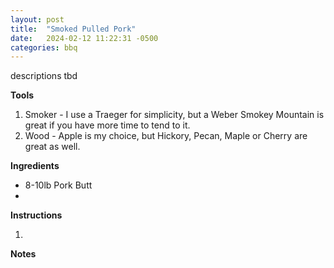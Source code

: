 ```yaml
---
layout: post
title:  "Smoked Pulled Pork"
date:   2024-02-12 11:22:31 -0500
categories: bbq
---
```


descriptions tbd

**Tools**

1. Smoker - I use a Traeger for simplicity, but a Weber Smokey Mountain is great if you have more time to tend to it.
2. Wood - Apple is my choice, but Hickory, Pecan, Maple or Cherry are great as well. 

**Ingredients**

* 8-10lb Pork Butt
* 

**Instructions**

1. 

**Notes**


